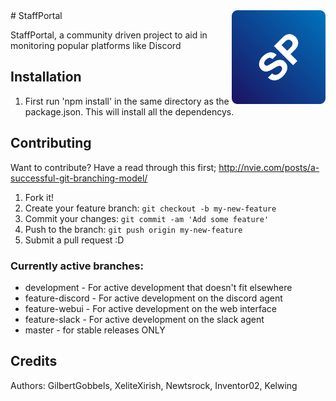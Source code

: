 <img src="logo.png" align="right" height="150" width="150" />
# StaffPortal

StaffPortal, a community driven project to aid in monitoring popular platforms like Discord


## Installation
1. First run 'npm install' in the same directory as the package.json.  This will install all the dependencys.


## Contributing
Want to contribute? Have a read through this first;
http://nvie.com/posts/a-successful-git-branching-model/

1. Fork it!
2. Create your feature branch: `git checkout -b my-new-feature`
3. Commit your changes: `git commit -am 'Add some feature'`
4. Push to the branch: `git push origin my-new-feature`
5. Submit a pull request :D

### Currently active branches:
* development - For active development that doesn't fit elsewhere
* feature-discord - For active development on the discord agent
* feature-webui -  For active development on the web interface
* feature-slack - For active development on the slack agent
* master - for stable releases ONLY

## Credits

Authors: GilbertGobbels, XeliteXirish, Newtsrock, Inventor02, Kelwing
